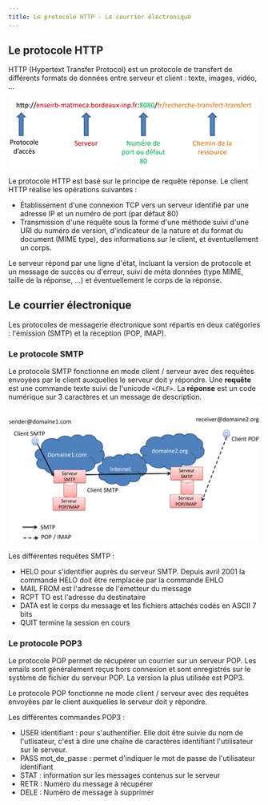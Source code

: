 ```yaml
---
title: Le protocole HTTP - Le courrier électronique
---
```


## Le protocole HTTP 

HTTP (Hypertext Transfer Protocol) est un protocole de transfert de différents
formats de données entre serveur et client : texte, images, vidéo, ... 

![](./img/9.png)

Le protocole HTTP est basé sur le principe de requête réponse. Le client HTTP
réalise les opérations suivantes : 
+ Établissement d'une connexion TCP vers un serveur identifié par une adresse IP
  et un numéro de port (par défaut 80)
+ Transmission d'une requête sous la forme d'une méthode suivi d'une URI du
  numéro de version, d'indicateur de la nature et du format du document (MIME
  type), des informations sur le client, et éventuellement un corps. 
  
Le serveur répond par une ligne d'état, incluant la version de protocole et un
message de succès ou d'erreur, suivi de méta données (type MIME, taille de la
réponse, ...) et éventuellement le corps de la réponse.

## Le courrier électronique

Les protocoles de messagerie électronique sont répartis en deux catégories :
l'émission (SMTP) et la réception (POP, IMAP).

### Le protocole SMTP 

Le protocole SMTP fonctionne en mode client / serveur avec des requêtes envoyées
par le client auxquelles le serveur doit y répondre. Une **requête** est une
commande texte suivi de l'unicode `<CRLF>`. La **réponse** est un code numérique
sur 3 caractères et un message de description. 

![](./img/10.png)

Les différentes requêtes SMTP : 
+ HELO pour s'identifier auprès du serveur SMTP. Depuis avril 2001 la commande
  HELO doit être remplacée par la commande EHLO
+ MAIL FROM est l'adresse de l'émetteur du message 
+ RCPT TO est l'adresse du destinataire
+ DATA est le corps du message et les fichiers attachés codés en ASCII 7 bits
+ QUIT termine la session en cours

### Le protocole POP3 

Le protocole POP permet de récupérer un courrier sur un serveur POP. Les emails
sont généralement reçus hors connexion et sont enregistrés sur le système de
fichier du serveur POP. La version la plus utilisée est POP3. 

Le protocole POP fonctionne ne mode client / serveur avec des requêtes envoyées
par le client auxquelles le serveur doit y répondre.

Les différentes commandes POP3 : 

+ USER identifiant : pour s'authentifier. Elle doit être suivie du nom de
  l'utlisateur, c'est à dire une chaîne de caractères identifiant l'utilisateur
  sur le serveur. 
+ PASS mot\_de\_passe : permet d'indiquer le mot de passe de l'utilisateur
  identifiant 
+ STAT : information sur les messages contenus sur le serveur 
+ RETR : Numéro du message à récupérer 
+ DELE : Numéro de message à supprimer
